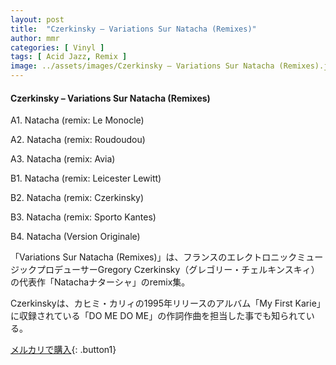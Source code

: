 ```yaml
---
layout: post
title:  "Czerkinsky – Variations Sur Natacha (Remixes)"
author: mmr
categories: [ Vinyl ]
tags: [ Acid Jazz, Remix ]
image: ../assets/images/Czerkinsky – Variations Sur Natacha (Remixes).jpg
---
```


#### Czerkinsky – Variations Sur Natacha (Remixes)

A1. Natacha (remix: Le Monocle)

A2. Natacha (remix: Roudoudou)

A3. Natacha (remix: Avia)

B1. Natacha (remix: Leicester Lewitt)

B2. Natacha (remix: Czerkinsky)

B3. Natacha (remix: Sporto Kantes)

B4. Natacha (Version Originale)

「Variations Sur Natacha (Remixes)」は、フランスのエレクトロニックミュージックプロデューサーGregory Czerkinsky（グレゴリー・チェルキンスキィ）の代表作「Natachaナターシャ」のremix集。

Czerkinskyは、カヒミ・カリィの1995年リリースのアルバム「My First Karie」に収録されている「DO ME DO ME」の作詞作曲を担当した事でも知られている。


[メルカリで購入](https://jp.mercari.com/item/m51971815655){: .button1}

